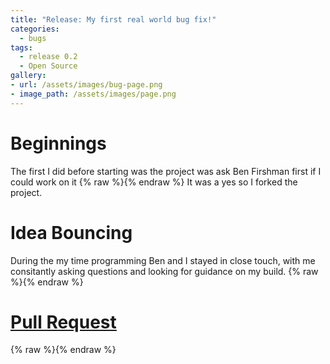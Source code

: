 ```yaml
---
title: "Release: My first real world bug fix!"
categories:
  - bugs
tags:
  - release 0.2
  - Open Source
gallery:
- url: /assets/images/bug-page.png
- image_path: /assets/images/page.png
---
```

# Beginnings
The first I did before starting was the project was ask Ben Firshman first if I could work on it
{% raw %}<img src="{{ site.url }}{{ site.baseurl }}/assets/images/ben-answer.png" alt="">{% endraw %}
It was a yes so I forked the project. 

# Idea Bouncing
During the my time programming Ben and I stayed in close touch, with me consitantly asking questions and looking for guidance on my build.
{% raw %}<img src="{{ site.url }}{{ site.baseurl }}/assets/images/discussion.png" alt="">{% endraw %}

# [Pull Request](https://github.com/bfirsh/jsnes-web/pull/69)
{% raw %}<img src="{{ site.url }}{{ site.baseurl }}/assets/images/release02pr.png" alt="">{% endraw %}